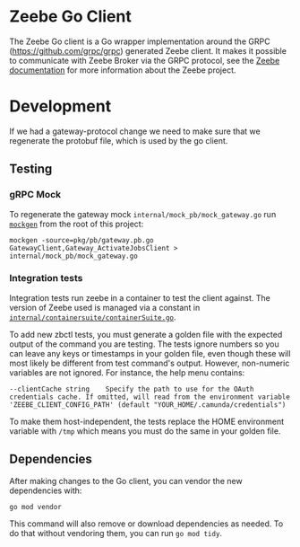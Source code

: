 # Zeebe Go Client

The Zeebe Go client is a Go wrapper implementation around the GRPC (https://github.com/grpc/grpc) generated Zeebe client. It makes it possible to communicate with Zeebe Broker via the GRPC protocol, see the [Zeebe documentation](https://docs.zeebe.io/) for more information about the Zeebe project.

# Development

If we had a gateway-protocol change we need to make sure that we regenerate the protobuf file, which is used by the go client.

## Testing

### gRPC Mock

To regenerate the gateway mock `internal/mock_pb/mock_gateway.go` run [`mockgen`](https://github.com/golang/mock#installation) from the root of this project:

```
mockgen -source=pkg/pb/gateway.pb.go GatewayClient,Gateway_ActivateJobsClient > internal/mock_pb/mock_gateway.go
```

### Integration tests

Integration tests run zeebe in a container to test the client against. The version of Zeebe used is managed via 
a constant in [`internal/containersuite/containerSuite.go`](internal/containersuite/containerSuite.go#L36).

To add new zbctl tests, you must generate a golden file with the expected output of the command you are testing. The tests ignore numbers so you can leave any keys or timestamps in your golden file, even though these will most likely be different from test command's output. However, non-numeric variables are not ignored. For instance, the help menu contains:

```
--clientCache string    Specify the path to use for the OAuth credentials cache. If omitted, will read from the environment variable 'ZEEBE_CLIENT_CONFIG_PATH' (default "YOUR_HOME/.camunda/credentials")
```

To make them host-independent, the tests replace the HOME environment variable with `/tmp` which means you must do the same in your golden file.

## Dependencies

After making changes to the Go client, you can vendor the new dependencies with:

```
go mod vendor
```

This command will also remove or download dependencies as needed. To do that without vendoring them, you can run `go mod tidy`.
